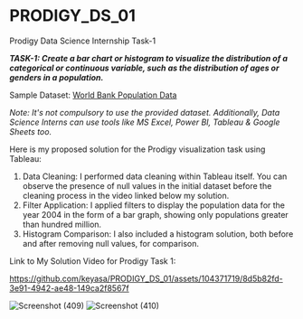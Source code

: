 # PRODIGY_DS_01
Prodigy Data Science Internship Task-1

***TASK-1:
Create a bar chart or histogram to visualize the distribution of a categorical or continuous variable, such as the distribution of ages or genders in a population.***

Sample Dataset: [World Bank Population Data](https://data.worldbank.org/indicator/SP.POP.TOTL)

*Note: It's not compulsory to use the provided dataset. Additionally, Data Science Interns can use tools like MS Excel, Power BI, Tableau & Google Sheets too.*

Here is my proposed solution for the Prodigy visualization task using Tableau:

1. Data Cleaning: I performed data cleaning within Tableau itself. You can observe the presence of null values in the initial dataset before the cleaning process in the video linked below my solution.
2. Filter Application: I applied filters to display the population data for the year 2004 in the form of a bar graph, showing only populations greater than hundred million.
3. Histogram Comparison: I also included a histogram solution, both before and after removing null values, for comparison.

Link to My Solution Video for Prodigy Task 1:

https://github.com/keyasa/PRODIGY_DS_01/assets/104371719/8d5b82fd-3e91-4942-ae48-149ca2f8567f

![Screenshot (409)](https://github.com/keyasa/PRODIGY_DS_01/assets/104371719/6b7a5d96-60af-4f52-865d-898ed0054864)
![Screenshot (410)](https://github.com/keyasa/PRODIGY_DS_01/assets/104371719/6f1b7d93-58ea-4eaa-bce4-daeba9374f15)

